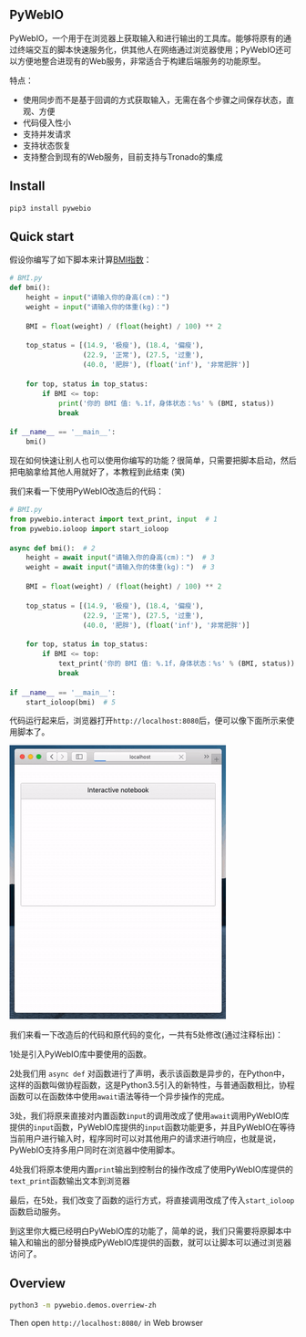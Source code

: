 ## PyWebIO

PyWebIO，一个用于在浏览器上获取输入和进行输出的工具库。能够将原有的通过终端交互的脚本快速服务化，供其他人在网络通过浏览器使用；PyWebIO还可以方便地整合进现有的Web服务，非常适合于构建后端服务的功能原型。

特点：

- 使用同步而不是基于回调的方式获取输入，无需在各个步骤之间保存状态，直观、方便
- 代码侵入性小
- 支持并发请求
- 支持状态恢复
- 支持整合到现有的Web服务，目前支持与Tronado的集成

## Install

```bash
pip3 install pywebio
```

## Quick start

假设你编写了如下脚本来计算[BMI指数](https://en.wikipedia.org/wiki/Body_mass_index)：

```python
# BMI.py
def bmi():
    height = input("请输入你的身高(cm)：")
    weight = input("请输入你的体重(kg)：")

    BMI = float(weight) / (float(height) / 100) ** 2

    top_status = [(14.9, '极瘦'), (18.4, '偏瘦'),
                  (22.9, '正常'), (27.5, '过重'),
                  (40.0, '肥胖'), (float('inf'), '非常肥胖')]

    for top, status in top_status:
        if BMI <= top:
            print('你的 BMI 值: %.1f，身体状态：%s' % (BMI, status))
            break

if __name__ == '__main__':
    bmi()
```

现在如何快速让别人也可以使用你编写的功能？很简单，只需要把脚本启动，然后把电脑拿给其他人用就好了，本教程到此结束 (笑)

我们来看一下使用PyWebIO改造后的代码：

```python
# BMI.py
from pywebio.interact import text_print, input  # 1
from pywebio.ioloop import start_ioloop

async def bmi():  # 2
    height = await input("请输入你的身高(cm)：")  # 3
    weight = await input("请输入你的体重(kg)：")  # 3

    BMI = float(weight) / (float(height) / 100) ** 2

    top_status = [(14.9, '极瘦'), (18.4, '偏瘦'),
                  (22.9, '正常'), (27.5, '过重'),
                  (40.0, '肥胖'), (float('inf'), '非常肥胖')]

    for top, status in top_status:
        if BMI <= top:
            text_print('你的 BMI 值: %.1f，身体状态：%s' % (BMI, status))  # 4
            break

if __name__ == '__main__':
    start_ioloop(bmi)  # 5
```

代码运行起来后，浏览器打开`http://localhost:8080`后，便可以像下面所示来使用脚本了。

![file](/docs/assets/demo.gif)

我们来看一下改造后的代码和原代码的变化，一共有5处修改(通过注释标出)：

1处是引入PyWebIO库中要使用的函数。

2处我们用 `async def` 对函数进行了声明，表示该函数是异步的，在Python中，这样的函数叫做协程函数，这是Python3.5引入的新特性，与普通函数相比，协程函数可以在函数体中使用`await`语法等待一个异步操作的完成。

3处，我们将原来直接对内置函数`input`的调用改成了使用`await`调用PyWebIO库提供的`input`函数，PyWebIO库提供的`input`函数功能更多，并且PyWebIO在等待当前用户进行输入时，程序同时可以对其他用户的请求进行响应，也就是说，PyWebIO支持多用户同时在浏览器中使用脚本。

4处我们将原本使用内置`print`输出到控制台的操作改成了使用PyWebIO库提供的`text_print`函数输出文本到浏览器

最后，在5处，我们改变了函数的运行方式，将直接调用改成了传入`start_ioloop`函数启动服务。

到这里你大概已经明白PyWebIO库的功能了，简单的说，我们只需要将原脚本中输入和输出的部分替换成PyWebIO库提供的函数，就可以让脚本可以通过浏览器访问了。


## Overview

```bash
python3 -m pywebio.demos.overriew-zh
```
Then open `http://localhost:8080/` in Web browser 